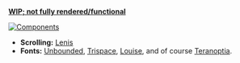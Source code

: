 [**WIP; not fully rendered/functional**](joshuasoong.studio)

[![Components](https://skillicons.dev/icons?i=html,css,astro,bun)](https://skillicons.dev)

- **Scrolling:** [Lenis](https://lenis.darkroom.engineering/)
- **Fonts:** [Unbounded](https://unbounded.polkadot.network/), [Trispace](https://etceteratype.co/trispace), [Louise](https://velvetyne.fr/degheest/louise.html), and of course [Teranoptia](https://www.tunera.xyz/fonts/teranoptia/).
